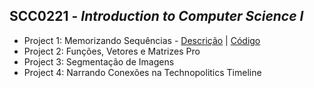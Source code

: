 ## SCC0221 - *Introduction to Computer Science I*
* Project 1: Memorizando Sequências -
  [Descrição]() | 
  [Código]() 
* Project 2: Funções, Vetores e Matrizes Pro
* Project 3: Segmentação de Imagens 
* Project 4: Narrando Conexões na Technopolitics Timeline
